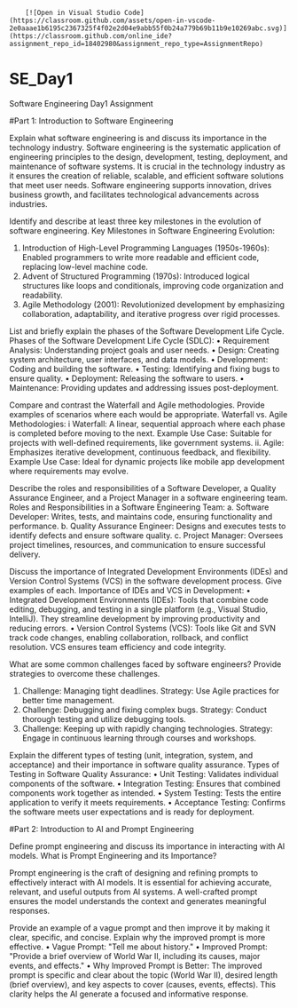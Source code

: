         [![Open in Visual Studio Code](https://classroom.github.com/assets/open-in-vscode-2e0aaae1b6195c2367325f4f02e2d04e9abb55f0b24a779b69b11b9e10269abc.svg)](https://classroom.github.com/online_ide?assignment_repo_id=18402980&assignment_repo_type=AssignmentRepo)
# SE_Day1
Software Engineering Day1 Assignment

#Part 1: Introduction to Software Engineering

Explain what software engineering is and discuss its importance in the technology industry.
Software engineering is the systematic application of engineering principles to the design, development, testing, deployment, and maintenance of software systems.
 It is crucial in the technology industry as it ensures the creation of reliable, scalable, and efficient software solutions that meet user needs. Software engineering supports innovation, drives business growth, and facilitates technological advancements across industries.



Identify and describe at least three key milestones in the evolution of software engineering.
Key Milestones in Software Engineering Evolution:
1.	Introduction of High-Level Programming Languages (1950s-1960s): Enabled programmers to write more readable and efficient code, replacing low-level machine code.
2.	Advent of Structured Programming (1970s): Introduced logical structures like loops and conditionals, improving code organization and readability.
3.	Agile Methodology (2001): Revolutionized development by emphasizing collaboration, adaptability, and iterative progress over rigid processes.


List and briefly explain the phases of the Software Development Life Cycle.
 Phases of the Software Development Life Cycle (SDLC):
•	Requirement Analysis: Understanding project goals and user needs.
•	Design: Creating system architecture, user interfaces, and data models.
•	Development: Coding and building the software.
•	Testing: Identifying and fixing bugs to ensure quality.
•	Deployment: Releasing the software to users.
•	Maintenance: Providing updates and addressing issues post-deployment.


Compare and contrast the Waterfall and Agile methodologies. Provide examples of scenarios where each would be appropriate.
Waterfall vs. Agile Methodologies:
i	Waterfall: A linear, sequential approach where each phase is completed before moving to the next.
Example Use Case: Suitable for projects with well-defined requirements, like government systems.
ii.	Agile: Emphasizes iterative development, continuous feedback, and flexibility.
Example Use Case: Ideal for dynamic projects like mobile app development where requirements may evolve.



Describe the roles and responsibilities of a Software Developer, a Quality Assurance Engineer, and a Project Manager in a software engineering team.
Roles and Responsibilities in a Software Engineering Team:
a.	Software Developer: Writes, tests, and maintains code, ensuring functionality and performance.
b.	Quality Assurance Engineer: Designs and executes tests to identify defects and ensure software quality.
c.	Project Manager: Oversees project timelines, resources, and communication to ensure successful delivery.



Discuss the importance of Integrated Development Environments (IDEs) and Version Control Systems (VCS) in the software development process. Give examples of each.
Importance of IDEs and VCS in Development:
•	Integrated Development Environments (IDEs): Tools that combine code editing, debugging, and testing in a single platform (e.g., Visual Studio, IntelliJ). They streamline development by improving productivity and reducing errors.
•	Version Control Systems (VCS): Tools like Git and SVN track code changes, enabling collaboration, rollback, and conflict resolution. VCS ensures team efficiency and code integrity.



What are some common challenges faced by software engineers? Provide strategies to overcome these challenges.
1.	Challenge: Managing tight deadlines.
Strategy: Use Agile practices for better time management.
2.	Challenge: Debugging and fixing complex bugs.
Strategy: Conduct thorough testing and utilize debugging tools.
3.	Challenge: Keeping up with rapidly changing technologies.
Strategy: Engage in continuous learning through courses and workshops.



Explain the different types of testing (unit, integration, system, and acceptance) and their importance in software quality assurance.
 Types of Testing in Software Quality Assurance:
•	Unit Testing: Validates individual components of the software.
•	Integration Testing: Ensures that combined components work together as intended.
•	System Testing: Tests the entire application to verify it meets requirements.
•	Acceptance Testing: Confirms the software meets user expectations and is ready for deployment.



#Part 2: Introduction to AI and Prompt Engineering


Define prompt engineering and discuss its importance in interacting with AI models.
What is Prompt Engineering and its Importance?

Prompt engineering is the craft of designing and refining prompts to effectively interact with AI models.
It is essential for achieving accurate, relevant, and useful outputs from AI systems. A well-crafted prompt ensures the model understands the context and generates meaningful responses.



Provide an example of a vague prompt and then improve it by making it clear, specific, and concise. Explain why the improved prompt is more effective.
•	Vague Prompt: "Tell me about history."
•	Improved Prompt: "Provide a brief overview of World War II, including its causes, major events, and effects."
•	Why Improved Prompt is Better: The improved prompt is specific and clear about the topic (World War II), desired length (brief overview), and key aspects to cover (causes, events, effects). This clarity helps the AI generate a focused and informative response.

